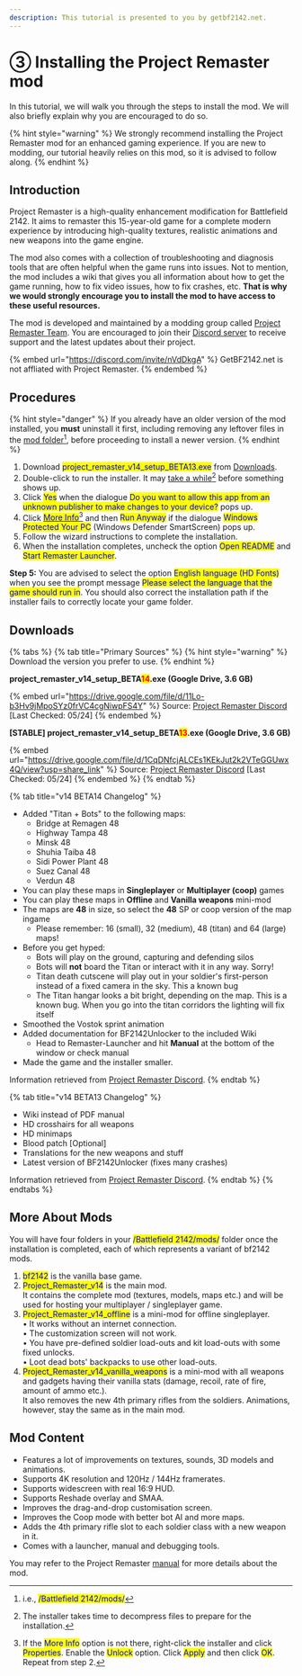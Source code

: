 ```yaml
---
description: This tutorial is presented to you by getbf2142.net.
---
```


# ③ Installing ​the Project Remaster mod

In this tutorial, we will walk you through the steps to install the mod. We will also briefly explain why you are encouraged to do so.

{% hint style="warning" %}
We strongly recommend installing the Project Remaster mod for an enhanced gaming experience. If you are new to modding, our tutorial heavily relies on this mod, so it is advised to follow along.
{% endhint %}

## Introduction

Project Remaster is a high-quality enhancement modification for Battlefield 2142. It aims to remaster this 15-year-old game for a complete modern experience by introducing high-quality textures, realistic animations and new weapons into the game engine.&#x20;

The mod also comes with a collection of troubleshooting and diagnosis tools that are often helpful when the game runs into issues. Not to mention, the mod includes a wiki that gives you all information about how to get the game running, how to fix video issues, how to fix crashes, etc. **That is why we would strongly encourage you to install the mod to have access to these useful resources.**

The mod is developed and maintained by a modding group called [Project Remaster Team](https://prmp.boards.net/). You are encouraged to join their [Discord server](https://discord.com/invite/nVdDkgA) to receive support and the latest updates about their project.

{% embed url="https://discord.com/invite/nVdDkgA" %}
GetBF2142.net is not affliated with Project Remaster.
{% endembed %}

## Procedures

{% hint style="danger" %}
If you already have an older version of the mod installed, you **must** uninstall it first, including removing any leftover files in the [mod folder](#user-content-fn-1)[^1], before proceeding to install a newer version.
{% endhint %}

1. Download <mark style="color:blue;">project\_remaster\_v14\_setup\_BETA13.exe</mark> from [Downloads](3.-installing-project-remaster.md#downloads).
2. Double-click to run the installer. It may [take a while](#user-content-fn-2)[^2] before something shows up.
3. Click <mark style="color:blue;">Yes</mark> when the dialogue <mark style="color:blue;">Do you want to allow this app from an unknown publisher to make changes to your device?</mark> pops up.
4. ​Click [<mark style="color:blue;">More Info</mark>](#user-content-fn-3)[^3] and then <mark style="color:blue;">Run Anyway</mark> if the dialogue <mark style="color:blue;">Windows Protected Your PC</mark> (Windows Defender SmartScreen) pops up.
5. Follow the wizard instructions to complete the installation.​
6. When the installation completes, uncheck the option <mark style="color:blue;">Open README</mark> and <mark style="color:blue;">Start Remaster Launcher</mark>.

**Step 5:** You are advised to select the option <mark style="color:blue;">English language (HD Fonts)</mark>**​** when you see the prompt message <mark style="color:blue;">Please select the language that the game should run in</mark>. You should also correct the installation path if the installer fails to correctly locate your game folder.

## Downloads

{% tabs %}
{% tab title="Primary Sources" %}
{% hint style="warning" %}
Download the version you prefer to use.
{% endhint %}

**project\_remaster\_v14\_setup\_BETA**<mark style="color:red;">**14**</mark>**.exe (Google Drive, 3.6 GB)**

{% embed url="https://drive.google.com/file/d/11Lo-b3Hv9jMpoSYz0frVC4cgNiwpFS4Y" %}
Source: [Project Remaster Discord](https://discord.gg/nVdDkgA) \[Last Checked: 05/24]
{% endembed %}

**\[STABLE] project\_remaster\_v14\_setup\_BETA**<mark style="color:red;">**13**</mark>**.exe (Google Drive, 3.6 GB)**

{% embed url="https://drive.google.com/file/d/1CqDNfcjALCEs1KEkJut2k2VTeGGUwx4Q/view?usp=share_link" %}
Source: [Project Remaster Discord](https://discord.gg/nVdDkgA) \[Last Checked: 05/24]
{% endembed %}
{% endtab %}

{% tab title="v14 BETA14 Changelog" %}
* Added "Titan + Bots" to the following maps:
  * Bridge at Remagen 48
  * Highway Tampa 48
  * Minsk 48
  * Shuhia Taiba 48
  * Sidi Power Plant 48
  * Suez Canal 48
  * Verdun 48
* You can play these maps in **Singleplayer** or **Multiplayer (coop)** games
* You can play these maps in **Offline** and **Vanilla weapons** mini-mod
* The maps are **48** in size, so select the **48** SP or coop version of the map ingame
  * Please remember: 16 (small), 32 (medium), 48 (titan) and 64 (large) maps!
* Before you get hyped:
  * Bots will play on the ground, capturing and defending silos
  * Bots will **not** board the Titan or interact with it in any way. Sorry!
  * Titan death cutscene will play out in your soldier's first-person instead of a fixed camera in the sky. This a known bug
  * The Titan hangar looks a bit bright, depending on the map. This is a known bug. When you go into the titan corridors the lighting will fix itself
* Smoothed the Vostok sprint animation
* Added documentation for BF2142Unlocker to the included Wiki
  * Head to Remaster-Launcher and hit **Manual** at the bottom of the window or check ⁠manual
* Made the game and the installer smaller.

Information retrieved from [Project Remaster Discord](https://discord.com/invite/nVdDkgA).
{% endtab %}

{% tab title="v14 BETA13 Changelog" %}
* Wiki instead of PDF manual
* HD crosshairs for all weapons&#x20;
* HD minimaps&#x20;
* Blood patch \[Optional]&#x20;
* Translations for the new weapons and stuff
* Latest version of BF2142Unlocker (fixes many crashes)&#x20;

Information retrieved from [Project Remaster Discord](https://discord.com/invite/nVdDkgA).
{% endtab %}
{% endtabs %}

## More About Mods

You will have four folders in your <mark style="color:blue;">/Battlefield 2142/mods/</mark> folder once the installation is completed, each of which represents a variant of bf2142 mods.

1. <mark style="color:blue;">bf2142</mark> is the vanilla base game.
2. <mark style="color:blue;">Project\_Remaster\_v14</mark> is the main mod.\
   It contains the complete mod (textures, models, maps etc.) and will be used for hosting your multiplayer / singleplayer game.
3. <mark style="color:blue;">Project\_Remaster\_v14\_offline</mark> is a mini-mod for offline singleplayer.\
   • It works without an internet connection.\
   • The customization screen will not work.\
   • You have pre-defined soldier load-outs and kit load-outs with some fixed unlocks.\
   • Loot dead bots' backpacks to use other load-outs.
4. <mark style="color:blue;">Project\_Remaster\_v14\_vanilla\_weapons</mark> is a mini-mod with all weapons and gadgets having their vanilla stats (damage, recoil, rate of fire, amount of ammo etc.).\
   It also removes the new 4th primary rifles from the soldiers. Animations, however, stay the same as in the main mod.

## Mod Content

* Features a lot of improvements on textures, sounds, 3D models and animations.
* Supports 4K resolution and 120Hz / 144Hz framerates.
* Supports widescreen with real 16:9 HUD.
* Supports Reshade overlay and SMAA.
* Improves the drag-and-drop customisation screen.
* Improves the Coop mode with better bot AI and more maps.
* Adds the 4th primary rifle slot to each soldier class with a new weapon in it.
* Comes with a launcher, manual and debugging tools.

You may refer to the Project Remaster [manual](further-readings.md) for more details about the mod.

[^1]: i.e., <mark style="color:blue;">/Battlefield 2142/mods/</mark>

[^2]: The installer takes time to decompress files to prepare for the installation.

[^3]: If the <mark style="color:blue;">More Info</mark> option is not there, right-click the installer and click <mark style="color:blue;">Properties</mark>. Enable the <mark style="color:blue;">Unlock</mark> option. Click <mark style="color:blue;">Apply</mark> and then click <mark style="color:blue;">OK</mark>. Repeat from step 2.
